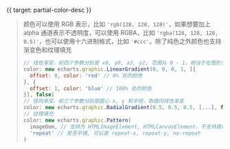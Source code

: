 {{ target: partial-color-desc }}

> 颜色可以使用 RGB 表示，比如 `'rgb(128, 128, 128)'`，如果想要加上 alpha 通道表示不透明度，可以使用 RGBA，比如 `'rgba(128, 128, 128, 0.5)'`，也可以使用十六进制格式，比如 `'#ccc'`。除了纯色之外颜色也支持渐变色和纹理填充
> ```js
> // 线性渐变，前四个参数分别是 x0, y0, x2, y2, 范围从 0 - 1，相当于在图形包围盒中的百分比，如果最后一个参数传 `true`，则该四个值是绝对的像素位置
> color: new echarts.graphic.LinearGradient(0, 0, 0, 1, [{
>   offset: 0, color: 'red' // 0% 处的颜色
> }, {
>   offset: 1, color: 'blue' // 100% 处的颜色
> }], false)
> // 径向渐变，前三个参数分别是圆心 x, y 和半径，取值同线性渐变
> color: new echarts.graphic.RadialGradient(0.5, 0.5, 0.5, [...], false)
> // 纹理填充
> color: new echarts.graphic.Pattern(
>   imageDom, // 支持为 HTMLImageElement, HTMLCanvasElement，不支持路径字符串
>   'repeat' // 是否平铺, 可以是 repeat-x, repeat-y, no-repeat
> )
> ```